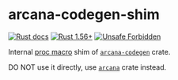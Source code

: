 arcana-codegen-shim
===================

[![Rust docs](https://docs.rs/arcana-codegen-shim/badge.svg "Rust docs")](https://docs.rs/arcana-codegen-shim)
[![Rust 1.56+](https://img.shields.io/badge/rustc-1.56+-lightgray.svg "Rust 1.56+")](https://blog.rust-lang.org/2021/10/21/Rust-1.56.0.html)
[![Unsafe Forbidden](https://img.shields.io/badge/unsafe-forbidden-success.svg "Unsafe forbidden")](https://github.com/rust-secure-code/safety-dance)

Internal [proc macro][1] shim of [`arcana-codegen`] crate.

DO NOT use it directly, use [`arcana`] crate instead.




[`arcana`]: https://docs.rs/arcana
[`arcana-codegen`]: https://docs.rs/arcana-codegen

[1]: https://doc.rust-lang.org/reference/procedural-macros.html
